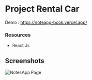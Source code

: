# Project Rental Car

Demo : https://noteapp-book.vercel.app/

### Resources
-  React Js

## Screenshots

![NotesApp Page](./Rental.png "NotesApp Page")
